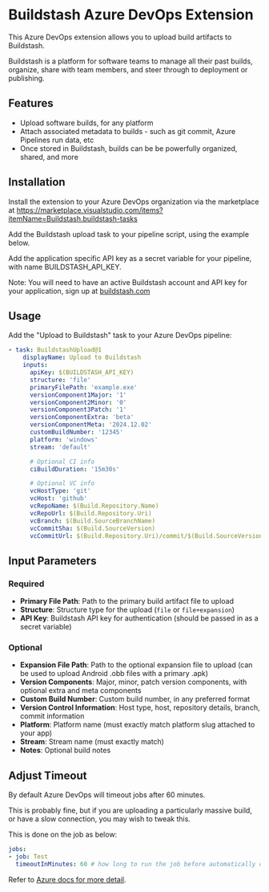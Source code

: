# Buildstash Azure DevOps Extension

This Azure DevOps extension allows you to upload build artifacts to Buildstash.

Buildstash is a platform for software teams to manage all their past builds, organize, share with team members, and steer through to deployment or publishing. 

## Features

- Upload software builds, for any platform
- Attach associated metadata to builds - such as git commit, Azure Pipelines run data, etc
- Once stored in Buildstash, builds can be be powerfully organized, shared, and more

## Installation

Install the extension to your Azure DevOps organization via the marketplace at https://marketplace.visualstudio.com/items?itemName=Buildstash.buildstash-tasks

Add the Buildstash upload task to your pipeline script, using the example below.

Add the application specific API key as a secret variable for your pipeline, with name BUILDSTASH_API_KEY.

Note: You will need to have an active Buildstash account and API key for your application, sign up at [buildstash.com](https://buildstash.com)

## Usage

Add the "Upload to Buildstash" task to your Azure DevOps pipeline:

```yaml
- task: BuildstashUpload@1
    displayName: Upload to Buildstash
    inputs:
      apiKey: $(BUILDSTASH_API_KEY)
      structure: 'file'
      primaryFilePath: 'example.exe'
      versionComponent1Major: '1'
      versionComponent2Minor: '0'
      versionComponent3Patch: '1'
      versionComponentExtra: 'beta'
      versionComponentMeta: '2024.12.02'
      customBuildNumber: '12345'
      platform: 'windows'
      stream: 'default'

      # Optional CI info
      ciBuildDuration: '15m30s'

      # Optional VC info
      vcHostType: 'git'
      vcHost: 'github'
      vcRepoName: $(Build.Repository.Name)
      vcRepoUrl: $(Build.Repository.Uri)
      vcBranch: $(Build.SourceBranchName)
      vcCommitSha: $(Build.SourceVersion)
      vcCommitUrl: $(Build.Repository.Uri)/commit/$(Build.SourceVersion)
```

## Input Parameters

### Required
- **Primary File Path**: Path to the primary build artifact file to upload
- **Structure**: Structure type for the upload (`file` or `file+expansion`)
- **API Key**: Buildstash API key for authentication (should be passed in as a secret variable)

### Optional
- **Expansion File Path**: Path to the optional expansion file to upload (can be used to upload Android .obb files with a primary .apk)
- **Version Components**: Major, minor, patch version components, with optional extra and meta components
- **Custom Build Number**: Custom build number, in any preferred format
- **Version Control Information**: Host type, host, repository details, branch, commit information
- **Platform**: Platform name (must exactly match platform slug attached to your app)
- **Stream**: Stream name (must exactly match)
- **Notes**: Optional build notes

## Adjust Timeout

By default Azure DevOps will timeout jobs after 60 minutes.

This is probably fine, but if you are uploading a particularly massive build, or have a slow connection, you may wish to tweak this.

This is done on the job as below:

```yaml
jobs:
- job: Test
  timeoutInMinutes: 60 # how long to run the job before automatically cancelling in minutes - increase if needed for large uploads
```

Refer to [Azure docs for more detail](https://learn.microsoft.com/en-us/azure/devops/pipelines/process/phases?view=azure-devops&tabs=yaml#timeouts).